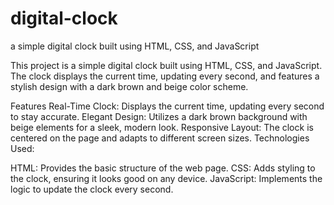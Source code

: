 # digital-clock

a simple digital clock built using HTML, CSS, and JavaScript

This project is a simple digital clock built using HTML, CSS, and JavaScript. The clock displays the current time, updating every second, and features a stylish design with a dark brown and beige color scheme.

Features
Real-Time Clock: Displays the current time, updating every second to stay accurate.
Elegant Design: Utilizes a dark brown background with beige elements for a sleek, modern look.
Responsive Layout: The clock is centered on the page and adapts to different screen sizes.
Technologies Used:

HTML: Provides the basic structure of the web page.
CSS: Adds styling to the clock, ensuring it looks good on any device.
JavaScript: Implements the logic to update the clock every second.
